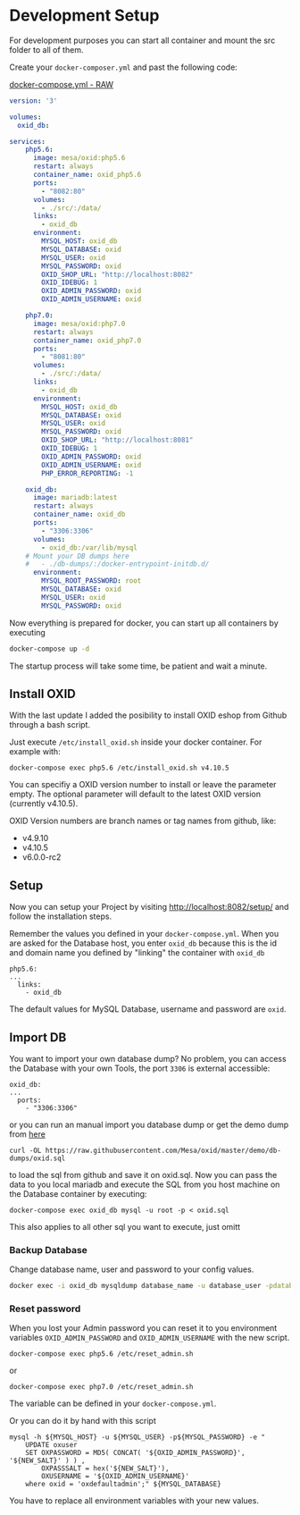 Development Setup
=================

For development purposes you can start all container and mount the src folder to all of them.


Create your `docker-composer.yml` and past the following code:

[docker-compose.yml - RAW](https://raw.githubusercontent.com/Mesa/oxid/master/docker-compose.yml)
```yaml
version: '3'

volumes:
  oxid_db:

services:
    php5.6:
      image: mesa/oxid:php5.6
      restart: always
      container_name: oxid_php5.6
      ports:
        - "8082:80"
      volumes:
        - ./src/:/data/
      links:
        - oxid_db
      environment:
        MYSQL_HOST: oxid_db
        MYSQL_DATABASE: oxid
        MYSQL_USER: oxid
        MYSQL_PASSWORD: oxid
        OXID_SHOP_URL: "http://localhost:8082"
        OXID_IDEBUG: 1
        OXID_ADMIN_PASSWORD: oxid
        OXID_ADMIN_USERNAME: oxid

    php7.0:
      image: mesa/oxid:php7.0
      restart: always
      container_name: oxid_php7.0
      ports:
        - "8081:80"
      volumes:
        - ./src/:/data/
      links:
        - oxid_db
      environment:
        MYSQL_HOST: oxid_db
        MYSQL_DATABASE: oxid
        MYSQL_USER: oxid
        MYSQL_PASSWORD: oxid
        OXID_SHOP_URL: "http://localhost:8081"
        OXID_IDEBUG: 1
        OXID_ADMIN_PASSWORD: oxid
        OXID_ADMIN_USERNAME: oxid
        PHP_ERROR_REPORTING: -1

    oxid_db:
      image: mariadb:latest
      restart: always
      container_name: oxid_db
      ports:
        - "3306:3306"
      volumes:
        - oxid_db:/var/lib/mysql
    # Mount your DB dumps here
    #   - ./db-dumps/:/docker-entrypoint-initdb.d/
      environment:
        MYSQL_ROOT_PASSWORD: root
        MYSQL_DATABASE: oxid
        MYSQL_USER: oxid
        MYSQL_PASSWORD: oxid

```

Now everything is prepared for docker, you can start up all containers by executing

```bash
docker-compose up -d
```

The startup process will take some time, be patient and wait a minute.

## Install OXID
With the last update I added the posibility to install OXID eshop from Github through a bash script.

Just execute ```/etc/install_oxid.sh``` inside your docker container. For example with:

    docker-compose exec php5.6 /etc/install_oxid.sh v4.10.5

You can specifiy a OXID version number to install or leave the parameter empty. The optional parameter will default to
the latest OXID version (currently v4.10.5).

OXID Version numbers are branch names or tag names from github, like:

* v4.9.10
* v4.10.5
* v6.0.0-rc2


## Setup
Now you can setup your Project by visiting [http://localhost:8082/setup/](http://localhost:8082) and follow the
installation steps.

Remember the values you defined in your `docker-compose.yml`. When you are asked for the Database host, you enter `oxid_db`
because this is the id and domain name you defined by "linking" the container with `oxid_db`

    php5.6:
    ...
      links:
        - oxid_db

The default values for MySQL Database, username and password are `oxid`.

## Import DB
You want to import your own database dump? No problem, you can access the Database with your own Tools, the port `3306`
is external accessible:

    oxid_db:
    ...
      ports:
        - "3306:3306"

or you can run an manual import you database dump or get the demo dump from [here](https://raw.githubusercontent.com/Mesa/oxid/master/demo/db-dumps/oxid.sql)

    curl -OL https://raw.githubusercontent.com/Mesa/oxid/master/demo/db-dumps/oxid.sql

to load the sql from github and save it on oxid.sql. Now you can pass the data to you local mariadb and execute the
SQL from you host machine on the Database container by executing:

    docker-compose exec oxid_db mysql -u root -p < oxid.sql

This also applies to all other sql you want to execute, just omitt


### Backup Database ###

Change database name, user and password to your config values.

```bash
docker exec -i oxid_db mysqldump database_name -u database_user -pdatabase_password > oxid.sql
```


### Reset password ###

When you lost your Admin password you can reset it to you environment variables `OXID_ADMIN_PASSWORD` and `OXID_ADMIN_USERNAME`
with the new script.

    docker-compose exec php5.6 /etc/reset_admin.sh

or

    docker-compose exec php7.0 /etc/reset_admin.sh

The variable can be defined in your `docker-compose.yml`.

Or you can do it by hand with this script

    mysql -h ${MYSQL_HOST} -u ${MYSQL_USER} -p${MYSQL_PASSWORD} -e "
        UPDATE oxuser
        SET OXPASSWORD = MD5( CONCAT( '${OXID_ADMIN_PASSWORD}',  '${NEW_SALT}' ) ) ,
            OXPASSSALT = hex('${NEW_SALT}'),
            OXUSERNAME = '${OXID_ADMIN_USERNAME}'
        where oxid = 'oxdefaultadmin';" ${MYSQL_DATABASE}

You have to replace all environment variables with your new values.